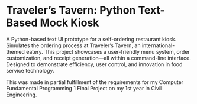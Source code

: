 # Traveler’s Tavern: Python Text-Based Mock Kiosk

A Python-based text UI prototype for a self-ordering restaurant kiosk. Simulates the ordering process at Traveler’s Tavern, an international-themed eatery. This project showcases a user-friendly menu system, order customization, and receipt generation—all within a command-line interface. Designed to demonstrate efficiency, user control, and innovation in food service technology.

This was made in partial fulfillment of the requirements for my Computer Fundamental Programming 1 Final Project on my 1st year in Civil Engineering.
